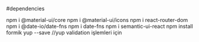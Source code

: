 #dependencies

npm i @material-ui/core
npm i @material-ui/icons
npm i react-router-dom
npm i @date-io/date-fns
npm i date-fns
npm i semantic-ui-react
npm install formik yup --save  //yup validation işlemleri için
